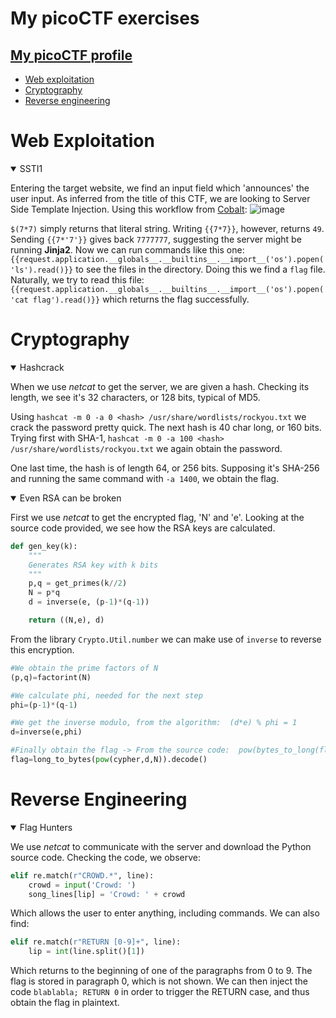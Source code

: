 # My picoCTF exercises

## [My picoCTF profile](https://play.picoctf.org/users/RedZunder)
- [Web exploitation](#web-exploitation)
- [Cryptography](#cryptography)
- [Reverse engineering](#reverse-engineering)


# Web Exploitation
<details open>
  <summary>SSTI1</summary>
  
  Entering the target website, we find an input field which 'announces' the user input. As inferred from the title of this CTF, we are looking to Server Side Template Injection.
  Using this workflow from [Cobalt](https://www.cobalt.io/blog/a-pentesters-guide-to-server-side-template-injection-ssti):
  ![image](https://github.com/user-attachments/assets/64991461-7402-4241-959a-9405862694a3)

  `$(7*7)` simply returns that literal string. Writing `{{7*7}}`, however, returns `49`. Sending `{{7*'7'}}` gives back `7777777`, suggesting the server might be running **Jinja2**.
  Now we can run commands like this one: `{{request.application.__globals__.__builtins__.__import__('os').popen('ls').read()}}` to see the files in the directory. Doing this we find a `flag` file.
  Naturally, we try to read this file: `{{request.application.__globals__.__builtins__.__import__('os').popen('cat flag').read()}}` which returns the flag successfully.

  





  
</details>

















# Cryptography

<details open>
<summary>Hashcrack</summary>
  
When we use _netcat_ to get the server, we are given a hash. Checking its length, we see it's 32 characters, or 128 bits, typical of MD5. 

Using ```hashcat -m 0 -a 0 <hash> /usr/share/wordlists/rockyou.txt``` we crack the password pretty quick.
The next hash is 40 char long, or 160 bits. Trying first with SHA-1, ```hashcat -m 0 -a 100 <hash> /usr/share/wordlists/rockyou.txt``` we again obtain the password. 

One last time, the hash is of length 64, or 256 bits. Supposing it's SHA-256 and running the same command with ```-a 1400```, we obtain the flag.

</details>

<details open>
<summary>Even RSA can be broken</summary>
  
First we use _netcat_ to get the encrypted flag, 'N' and 'e'. Looking at the source code provided, we see how the RSA keys are calculated.
```python
def gen_key(k):
    """
    Generates RSA key with k bits
    """
    p,q = get_primes(k//2)
    N = p*q
    d = inverse(e, (p-1)*(q-1))

    return ((N,e), d)
```
From the library `Crypto.Util.number` we can make use of `inverse` to reverse this encryption.
```python
#We obtain the prime factors of N
(p,q)=factorint(N)

#We calculate phi, needed for the next step
phi=(p-1)*(q-1)

#We get the inverse modulo, from the algorithm:  (d*e) % phi = 1
d=inverse(e,phi)

#Finally obtain the flag -> From the source code:  pow(bytes_to_long(flag.encode(utf-8)),e,N) so we reverse it
flag=long_to_bytes(pow(cypher,d,N)).decode()
```
  
</details>





# Reverse Engineering
<details open>
<summary>Flag Hunters</summary>
  
We use _netcat_ to communicate with the server and download the Python source code. Checking the code, we observe:

```python
elif re.match(r"CROWD.*", line):
    crowd = input('Crowd: ')
    song_lines[lip] = 'Crowd: ' + crowd
```
Which allows the user to enter anything, including commands.
We can also find:

```python
elif re.match(r"RETURN [0-9]+", line):
    lip = int(line.split()[1])
```
Which returns to the beginning of one of the paragraphs from 0 to 9. The flag is stored in paragraph 0, which is not shown.
We can then inject the code ```blablabla; RETURN 0``` in order to trigger the RETURN case, and thus obtain the flag in plaintext.


</details>
